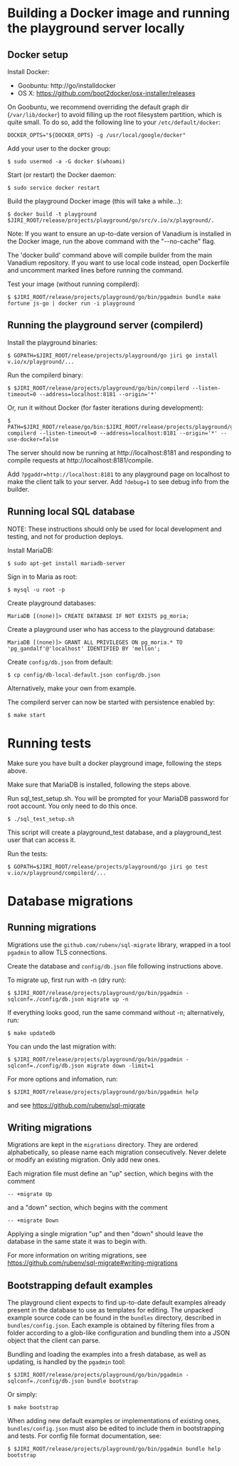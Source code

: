 # Building a Docker image and running the playground server locally

## Docker setup

Install Docker:

* Goobuntu: http://go/installdocker
* OS X: https://github.com/boot2docker/osx-installer/releases

On Goobuntu, we recommend overriding the default graph dir (`/var/lib/docker`)
to avoid filling up the root filesystem partition, which is quite small. To do
so, add the following line to your `/etc/default/docker`:

    DOCKER_OPTS="${DOCKER_OPTS} -g /usr/local/google/docker"

Add your user to the docker group:

    $ sudo usermod -a -G docker $(whoami)

Start (or restart) the Docker daemon:

    $ sudo service docker restart

Build the playground Docker image (this will take a while...):

    $ docker build -t playground $JIRI_ROOT/release/projects/playground/go/src/v.io/x/playground/.

Note: If you want to ensure an up-to-date version of Vanadium is installed in
the Docker image, run the above command with the "--no-cache" flag.

The 'docker build' command above will compile builder from the main Vanadium
repository. If you want to use local code instead, open Dockerfile and
uncomment marked lines before running the command.

Test your image (without running compilerd):

    $ $JIRI_ROOT/release/projects/playground/go/bin/pgadmin bundle make fortune js-go | docker run -i playground


## Running the playground server (compilerd)

Install the playground binaries:

    $ GOPATH=$JIRI_ROOT/release/projects/playground/go jiri go install v.io/x/playground/...

Run the compilerd binary:

    $ $JIRI_ROOT/release/projects/playground/go/bin/compilerd --listen-timeout=0 --address=localhost:8181 --origin='*'

Or, run it without Docker (for faster iterations during development):

    $ PATH=$JIRI_ROOT/release/go/bin:$JIRI_ROOT/release/projects/playground/go/bin:$PATH compilerd --listen-timeout=0 --address=localhost:8181 --origin='*' --use-docker=false

The server should now be running at http://localhost:8181 and responding to
compile requests at http://localhost:8181/compile.

Add `?pgaddr=http://localhost:8181` to any playground page on localhost to
make the client talk to your server. Add `?debug=1` to see debug info from
the builder.

## Running local SQL database

NOTE: These instructions should only be used for local development and testing,
and not for production deploys.

Install MariaDB:

    $ sudo apt-get install mariadb-server

Sign in to Maria as root:

    $ mysql -u root -p

Create playground databases:

    MariaDB [(none)]> CREATE DATABASE IF NOT EXISTS pg_moria;

Create a playground user who has access to the playground database:

    MariaDB [(none)]> GRANT ALL PRIVILEGES ON pg_moria.* TO 'pg_gandalf'@'localhost' IDENTIFIED BY 'mellon';

Create `config/db.json` from default:

    $ cp config/db-local-default.json config/db.json

Alternatively, make your own from example.

The compilerd server can now be started with persistence enabled by:

    $ make start


# Running tests

Make sure you have built a docker playground image, following the steps above.

Make sure that MariaDB is installed, following the steps above.

Run sql_test_setup.sh. You will be prompted for your MariaDB password for root
account. You only need to do this once.

    $ ./sql_test_setup.sh

This script will create a playground_test database, and a playground_test user
that can access it.

Run the tests:

    $ GOPATH=$JIRI_ROOT/release/projects/playground/go jiri go test v.io/x/playground/compilerd/...


# Database migrations

## Running migrations

Migrations use the `github.com/rubenv/sql-migrate` library, wrapped in a tool
`pgadmin` to allow TLS connections.

Create the database and `config/db.json` file following instructions above.

To migrate up, first run with -n (dry run):

    $ $JIRI_ROOT/release/projects/playground/go/bin/pgadmin -sqlconf=./config/db.json migrate up -n

If everything looks good, run the same command without -n; alternatively, run:

    $ make updatedb

You can undo the last migration with:

    $ $JIRI_ROOT/release/projects/playground/go/bin/pgadmin -sqlconf=./config/db.json migrate down -limit=1

For more options and infomation, run:

    $ $JIRI_ROOT/release/projects/playground/go/bin/pgadmin help

and see https://github.com/rubenv/sql-migrate

## Writing migrations

Migrations are kept in the `migrations` directory. They are ordered
alphabetically, so please name each migration consecutively. Never delete or
modify an existing migration. Only add new ones.

Each migration file must define an "up" section, which begins with the comment

    -- +migrate Up

and a "down" section, which begins with the comment

    -- +migrate Down

Applying a single migration "up" and then "down" should leave the database in
the same state it was to begin with.

For more information on writing migrations, see https://github.com/rubenv/sql-migrate#writing-migrations

## Bootstrapping default examples

The playground client expects to find up-to-date default examples already
present in the database to use as templates for editing. The unpacked example
source code can be found in the `bundles` directory, described in
`bundles/config.json`. Each example is obtained by filtering files from a
folder according to a glob-like configuration and bundling them into a JSON
object that the client can parse.

Bundling and loading the examples into a fresh database, as well as updating,
is handled by the `pgadmin` tool:

    $ $JIRI_ROOT/release/projects/playground/go/bin/pgadmin -sqlconf=./config/db.json bundle bootstrap

Or simply:

    $ make bootstrap

When adding new default examples or implementations of existing ones,
`bundles/config.json` must also be edited to include them in bootstrapping and
tests. For config file format documentation, see:

    $ $JIRI_ROOT/release/projects/playground/go/bin/pgadmin bundle help bootstrap
